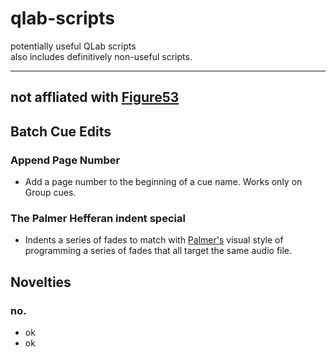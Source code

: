 # qlab-scripts
potentially useful QLab scripts  
also includes definitively non-useful scripts.

 ---
 not affliated with [Figure53](https://figure53.com/)
 --- 

## Batch Cue Edits

### Append Page Number  
 - Add a page number to the beginning of a cue name. Works only on Group cues.

### The Palmer Hefferan indent special  
 - Indents a series of fades to match with [Palmer's](https://www.palmerhefferan.com/) visual style of programming a series of fades that all target the same audio file.  

## Novelties  

### no.
 - ok
 - ok
